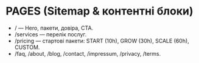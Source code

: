 ﻿# PAGES (Sitemap & контентні блоки)

- / — Hero, пакети, довіра, CTA.
- /services — перелік послуг.
- /pricing — стартові пакети: START (10h), GROW (30h), SCALE (60h), CUSTOM.
- /faq, /about, /blog, /contact, /impressum, /privacy, /terms.
